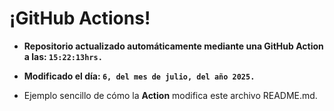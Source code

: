 # ¡GitHub Actions!
* **Repositorio actualizado automáticamente mediante una GitHub Action a las: `15:22:13hrs.`**
* **Modificado el día: `6, del mes de julio, del año 2025.`**

* Ejemplo sencillo de cómo la **Action** modifica este archivo README.md.
